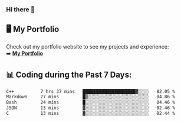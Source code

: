 ### Hi there 🌱  

## 🖥️ My Portfolio  
Check out my portfolio website to see my projects and experience:  
➡️ [**My Portfolio**](https://dieg0raf.github.io/)  

## 📊 Coding during the Past 7 Days: 
<!--START_SECTION:waka-->

```txt
C++          7 hrs 37 mins   ████████████████████▓░░░░   82.05 %
Markdown     27 mins         █▒░░░░░░░░░░░░░░░░░░░░░░░   04.86 %
Bash         24 mins         █░░░░░░░░░░░░░░░░░░░░░░░░   04.46 %
JSON         13 mins         ▓░░░░░░░░░░░░░░░░░░░░░░░░   02.46 %
C            13 mins         ▓░░░░░░░░░░░░░░░░░░░░░░░░   02.44 %
```

<!--END_SECTION:waka-->
<!--
**Dieg0raf/Dieg0raf** is a ✨ _special_ ✨ repository because its `README.md` (this file) appears on your GitHub profile.

Here are some ideas to get you started:

- 🔭 I’m currently working on ...
- 🌱 I’m currently learning ...
- 👯 I’m looking to collaborate on ...
- 🤔 I’m looking for help with ...
- 💬 Ask me about ...
- 📫 How to reach me: ...
- 😄 Pronouns: ...
- ⚡ Fun fact: ...
-->
